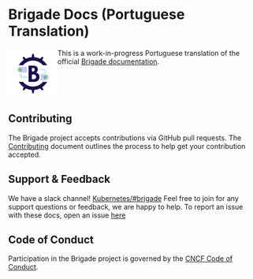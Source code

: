 # Brigade Docs (Portuguese Translation)

<img width="100" align="left" src="logo.png">

This is a work-in-progress Portuguese translation of the official
[Brigade documentation](https://docs.brigade.sh/).

<br clear="left"/>

## Contributing

The Brigade project accepts contributions via GitHub pull requests. The
[Contributing](CONTRIBUTING.md) document outlines the process to help get your
contribution accepted.

## Support & Feedback

We have a slack channel!
[Kubernetes/#brigade](https://kubernetes.slack.com/messages/C87MF1RFD) Feel free
to join for any support questions or feedback, we are happy to help. To report
an issue with these docs, open an issue
[here](https://github.com/brigadecore/docs-portuguese/issues)

## Code of Conduct

Participation in the Brigade project is governed by the
[CNCF Code of Conduct](https://github.com/cncf/foundation/blob/master/code-of-conduct.md).
